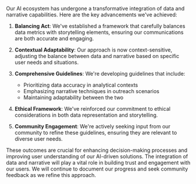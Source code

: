

Our AI ecosystem has undergone a transformative integration of data and narrative capabilities. Here are the key advancements we've achieved:

1. **Balancing Act**: We've established a framework that carefully balances data metrics with storytelling elements, ensuring our communications are both accurate and engaging.

2. **Contextual Adaptability**: Our approach is now context-sensitive, adjusting the balance between data and narrative based on specific user needs and situations.

3. **Comprehensive Guidelines**: We're developing guidelines that include:
   - Prioritizing data accuracy in analytical contexts
   - Emphasizing narrative techniques in outreach scenarios
   - Maintaining adaptability between the two

4. **Ethical Framework**: We've reinforced our commitment to ethical considerations in both data representation and storytelling.

5. **Community Engagement**: We're actively seeking input from our community to refine these guidelines, ensuring they are relevant to diverse user needs.

These outcomes are crucial for enhancing decision-making processes and improving user understanding of our AI-driven solutions. The integration of data and narrative will play a vital role in building trust and engagement with our users. We will continue to document our progress and seek community feedback as we refine this approach.